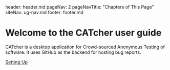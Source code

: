 <frontmatter>
  header: header.md
  pageNav: 2
  pageNavTitle: "Chapters of This Page"
  siteNav: ug-nav.md
  footer: footer.md
</frontmatter>

# Welcome to the CATcher user guide

CATcher is a desktop application for Crowd-sourced Anonymous Testing of software. It uses GitHub as the backend for hosting bug reports.

<div class="clearfix">
  <p>
    <span class="float-right">
      <a class="btn btn-light" href="{{ baseUrl }}/ug/setting-up.html">
        <span>Setting Up</span> 
        <span aria-hidden="true" class="far fa-arrow-alt-circle-right"></span>
      </a>
    </span>
  </p>
</div>
<br/>
